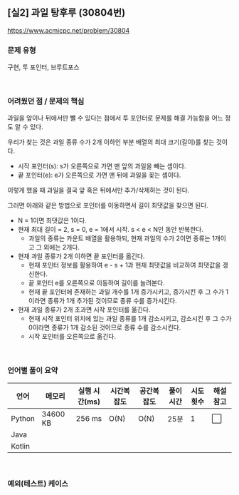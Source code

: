 ## [실2] 과일 탕후루 (30804번)

https://www.acmicpc.net/problem/30804

### 문제 유형

구현, 투 포인터, 브루트포스

<br>

### 어려웠던 점 / 문제의 핵심

과일을 앞이나 뒤에서만 뺄 수 있다는 점에서 투 포인터로 문제를 해결 가능함을 어느 정도 알 수 있다.

우리가 찾는 것은 과일 종류 수가 2개 이하인 부분 배열의 최대 크기(길이)를 찾는 것이다.

- 시작 포인터(s): s가 오른쪽으로 가면 맨 앞의 과일을 빼는 셈이다.
- 끝 포인터(e): e가 오른쪽으로 가면 맨 뒤에 과일을 꽂는 셈이다.

이렇게 했을 때 과일을 결국 앞 혹은 뒤에서만 추가/삭제하는 것이 된다.

그러면 아래와 같은 방법으로 포인터를 이동하면서 길이 최댓값을 찾으면 된다.

- N = 1이면 최댓값은 1이다.
- 현재 최대 길이 = 2, s = 0, e = 1에서 시작. s < e < N인 동안 반복한다.
  - 과일의 종류는 카운트 배열을 활용하되, 현재 과일의 수가 2이면 종류는 1개이고 그 외에는 2개다.
- 현재 과일 종류가 2개 이하면 끝 포인터를 옮긴다.
  - 현재 포인터 정보를 활용하여 e - s + 1과 현재 최댓값을 비교하여 최댓값을 갱신한다.
  - 끝 포인터 e를 오른쪽으로 이동하여 길이를 늘려본다.
  - 현재 끝 포인터에 존재하는 과일 개수를 1개 증가시키고, 증가시킨 후 그 수가 1이라면 종류가 1개 추가된 것이므로 종류 수를 증가시킨다.
- 현재 과일 종류가 2개 초과면 시작 포인터를 옮긴다.
  - 현재 시작 포인터 위치에 있는 과일 종류를 1개 감소시키고, 감소시킨 후 그 수가 0이라면 종류가 1개 감소된 것이므로 종류 수를 감소시킨다.
  - 시작 포인터를 오른쪽으로 옮긴다.

<br>

### 언어별 풀이 요약

| 언어   | 메모리   | 실행 시간(ms) | 시간복잡도 | 공간복잡도 | 풀이 시간 | 시도 횟수 | 해설 참고            |
| ------ | -------- | ------------- | ---------- | ---------- | --------- | --------- | -------------------- |
| Python | 34600 KB | 256 ms        | O(N)       | O(N)       | 25분      | 1         | :white_large_square: |
| Java   |          |               |            |            |           |           |                      |
| Kotlin |          |               |            |            |           |           |                      |

<br>

### 예외(테스트) 케이스

```

```


